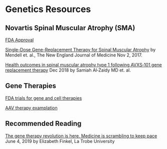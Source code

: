 # Genetics Resources

## Novartis Spinal Muscular Atrophy (SMA)

[FDA Approval](https://www.asgct.org/research/news/may-2019/fda-approves-zolgensma-gene-therapy)

[Single-Dose Gene-Replacement Therapy for Spinal Muscular Atrophy](https://www.nejm.org/doi/full/10.1056/NEJMoa1706198) by Mendell et. al., The New England Journal of Medicine Nov 2, 2017.

[Health outcomes in spinal muscular atrophy type 1 following AVXS‐101 gene replacement therapy](https://onlinelibrary.wiley.com/doi/full/10.1002/ppul.24203) Dec 2018 by Samiah Al‐Zaidy MD et. al.

## Gene Therapies

[FDA trials for gene and cell therapies](https://app.emergingmed.com/asgct/home/)

[AAV therapy examplation](https://www.jmcp.org/doi/10.18553/jmcp.2018.24.12-a.s3)

## Recommended Reading

[The gene therapy revolution is here. Medicine is scrambling to keep pace](https://theconversation.com/the-gene-therapy-revolution-is-here-medicine-is-scrambling-to-keep-pace-118329) June 4, 2019 by Elizabeth Finkel, La Trobe University

